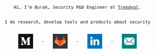 <!--
**tahtaciburak/tahtaciburak** is a ✨ _special_ ✨ repository because its `README.md` (this file) appears on your GitHub profile.

Here are some ideas to get you started:

- 🔭 I’m currently working on ...
- 🌱 I’m currently learning ...
- 👯 I’m looking to collaborate on ...
- 🤔 I’m looking for help with ...
- 💬 Ask me about ...
- 📫 How to reach me: ...
- 😄 Pronouns: ...
- ⚡ Fun fact: ...
-->

<p align="center">
  <samp>
    Hi, I'm Burak, Security R&D Engineer at <a href="https://trendyol.com/">Trendyol</a>.
  </samp>
  <br><br>
</p>

<p align="center">
  <samp>
    I do research, develop tools and products about security
  </samp>
  <br><br>
</p>


<div align="center">
    <a href="https://tahtaciburak.medium.com">
  <img align="middle" alt="Burak Tahtacı blog" width="48px" src="https://raw.githubusercontent.com/edent/SuperTinyIcons/099dc12b59179d07d534069bc8551718f786d91a/images/svg/medium.svg" hspace="30" />
  </a>
    <a href="https://gitlab.com/tahtaciburak">
    <img align="middle" alt="Burak Tahtacı GitLab" width="48px" src="https://raw.githubusercontent.com/edent/SuperTinyIcons/099dc12b59179d07d534069bc8551718f786d91a/images/svg/gitlab.svg" hspace="30" />
  </a>

  <a href="https://www.linkedin.com/in/tahtaciburak/">
    <img align="middle" alt="Burak Tahtacı LinkedIn" width="48px" src="https://raw.githubusercontent.com/edent/SuperTinyIcons/099dc12b59179d07d534069bc8551718f786d91a/images/svg/linkedin.svg" hspace="30" />
  </a>

  <a href="mailto:tahtaciburak@gmail.com">
    <img align="middle" alt="Burak Tahtacı email" width="48px" src="https://raw.githubusercontent.com/edent/SuperTinyIcons/099dc12b59179d07d534069bc8551718f786d91a/images/svg/email.svg" hspace="30" />
  </a>


</div>

